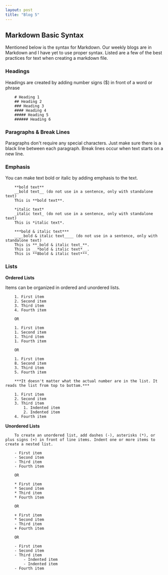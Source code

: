 ```yaml
---
layout: post
title: "Blog 5"
---
```


Markdown Basic Syntax
---------------------

Mentioned below is the syntax for Markdown. Our weekly blogs are in Markdown and I have yet to use proper syntax. Listed are a few of the best practices for text when creating a markdown file.

### Headings

Headings are created by adding number signs ($) in front of a word or phrase

        # Heading 1
        ## Heading 2
        ### Heading 3
        #### Heading 4
        ##### Heading 5
        ###### Heading 6

### Paragraphs & Break Lines

Paragraphs don't require any special characters. Just make sure there is a black line between each paragraph.
Break lines occur when text starts on a new line.

### Emphasis

You can make text bold or italic by adding emphasis to the text.

        **bold text**
        __bold text__ (do not use in a sentence, only with standalone text)
        This is **bold text**.

        *italic text*
        _italic text_ (do not use in a sentence, only with standalone text)
        This is *italic text*.

        ***bold & italic text***
        ____bold & italic text____ (do not use in a sentence, only with standalone text)
        This is **_bold & italic text_**.
        This is __*bold & italic text*__.
        This is **8bold & italic text***.

### Lists

**Ordered Lists**

Items can be organized in ordered and unordered lists.

        1. First item
        2. Second item
        3. Third item
        4. Fourth item

        OR

        1. First item
        1. Second item
        1. Third item
        1. Fourth item

        OR

        1. First item
        8. Second item
        3. Third item
        5. Fourth item

        ***It doesn't matter what the actual number are in the list. It reads the list from top to bottom.***

        1. First item
        2. Second item
        3. Third item
            1. Indented item
            2. Indented item
        4. Fourth item

**Unordered Lists**

        To create an unordered list, add dashes (-), asterisks (*), or plus signs (+) in front of line items. Indent one or more items to create a nested list.

        - First item
        - Second item
        - Third item
        - Fourth item

        OR

        * First item
        * Second item
        * Third item
        * Fourth item

        OR

        + First item
        * Second item
        - Third item
        + Fourth item

        OR

        - First item
        - Second item
        - Third item
            - Indented item
            - Indented item
        - Fourth item
